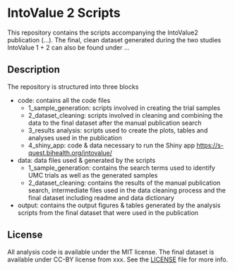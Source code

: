 # IntoValue 2 Scripts

This repository contains the scripts accompanying the IntoValue2 publication (...). The final, clean dataset generated during the two studies IntoValue 1 + 2 can also be found under ...

## Description

The repository is structured into three blocks

 * code: contains all the code files
    - 1_sample_generation: scripts involved in creating the trial samples
    - 2_dataset_cleaning: scripts involved in cleaning and combining the data to the final dataset after the manual publication search
    - 3_results analysis: scripts used to create the plots, tables and analyses used in the publication 
    - 4_shiny_app: code & data necessary to run the Shiny app https://s-quest.bihealth.org/intovalue/
 * data: data files used & generated by the scripts
    - 1_sample_generation: contains the search terms used to identify UMC trials as well as the generated samples
    - 2_dataset_cleaning: contains the results of the manual publication search, intermediate files used in the data cleaning process and the final dataset including readme and data dictionary
 * output: contains the output figures & tables generated by the analysis scripts from the final dataset that were used in the publication
  

## License

All analysis code is available under the MIT license. The final dataset is available under CC-BY license from xxx. See the [LICENSE](https://github.com/quest-bih/oddpub/blob/master/LICENSE) file for more info.
